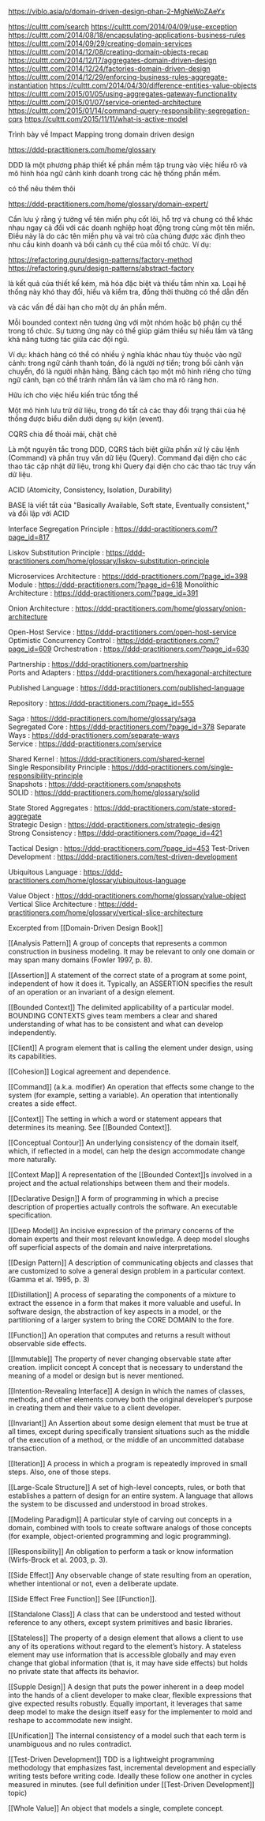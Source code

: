 <!-- Hãy sử dụng Ngôn ngữ chung (Ubiquitous Language) trong domain driven design (DDD) với nội dung nghiệp vụ kinh doanh sau: -->

<!-- 1. **Khách hàng (Customer):** -->
<!-- - **Mô tả:** Người sử dụng dịch vụ, có thể là cá nhân hoặc tổ chức. -->

<!-- 2. **Hóa đơn điện tử (Electronic Invoice):** -->
<!-- - **Mô tả:** Hóa đơn được tạo và quản lý điện tử thay vì truyền thống trên giấy. -->

<!-- Bằng cách sử dụng ngôn ngữ chung như trên, chúng ta có thể tạo ra một mô hình DDD rõ ràng và dễ hiểu, giúp các đội phát triển, quản lý dự án và người dùng hiểu rõ về các yêu cầu và chức năng của hệ thống. -->
<!--@  -->
<!--@  -->
<!--@  -->
<!--@  -->

https://viblo.asia/p/domain-driven-design-phan-2-MgNeWoZAeYx

https://culttt.com/search
https://culttt.com/2014/04/09/use-exception
https://culttt.com/2014/08/18/encapsulating-applications-business-rules
https://culttt.com/2014/09/29/creating-domain-services
https://culttt.com/2014/12/08/creating-domain-objects-recap
https://culttt.com/2014/12/17/aggregates-domain-driven-design
https://culttt.com/2014/12/24/factories-domain-driven-design
https://culttt.com/2014/12/29/enforcing-business-rules-aggregate-instantiation
https://culttt.com/2014/04/30/difference-entities-value-objects
https://culttt.com/2015/01/05/using-aggregates-gateway-functionality
https://culttt.com/2015/01/07/service-oriented-architecture
https://culttt.com/2015/01/14/command-query-responsibility-segregation-cqrs
https://culttt.com/2015/11/11/what-is-active-model

<!--@  -->
<!--@  -->

Trình bày về Impact Mapping trong domain driven design

https://ddd-practitioners.com/home/glossary

<!--@Thiết kế hướng tên miền -->

DDD là một phương pháp thiết kế phần mềm tập trung vào việc hiểu rõ và mô hình hóa ngữ cảnh kinh doanh trong các hệ thống phần mềm.

<!-- Domain-Driven Design : https://ddd-practitioners.com/domain-driven-design   -->
<!-- Business Model Canvas : https://ddd-practitioners.com/business-value-canvas -->

có thể nêu thêm thôi

<!-- Domain : https://ddd-practitioners.com/domain   -->

https://ddd-practitioners.com/home/glossary/domain-expert/

<!-- Problem Domain :https://ddd-practitioners.com/home/glossary/problem-domain -->
<!-- Solution Domain :https://ddd-practitioners.com/home/glossary/solution-domain -->
<!-- subdomain: https://ddd-practitioners.com/home/glossary/subdomain-->
<!-- Core Domain   https://ddd-practitioners.com/home/glossary/domain/core-domain/   -->

Cần lưu ý rằng ý tưởng về tên miền phụ cốt lõi, hỗ trợ và chung có thể khác nhau ngay cả đối với các doanh nghiệp hoạt động trong cùng một tên miền. Điều này là do các tên miền phụ và vai trò của chúng được xác định theo nhu cầu kinh doanh và bối cảnh cụ thể của mỗi tổ chức. Ví dụ:

<!-- Highlighted Core : https://ddd-practitioners.com/highlighted-core -->

<!-- Generic Subdomain : https://ddd-practitioners.com/generic-subdomain -->
<!-- Supporting Subdomain : https://ddd-practitioners.com/supporting-subdomain -->

<!-- Domain Object : https://ddd-practitioners.com/domain-object   -->
<!-- Entity : https://ddd-practitioners.com/entity   -->
<!-- Entity Identity : https://ddd-practitioners.com/entity-identity   -->

<!--!Value -->
<!-- Factory : https://ddd-practitioners.com/factory -->

https://refactoring.guru/design-patterns/factory-method
https://refactoring.guru/design-patterns/abstract-factory

<!-- Domain Model: https://ddd-practitioners.com/home/glossary/domain-model -->

<!-- Big Ball of Mud : https://ddd-practitioners.com/home/glossary/big-ball-of-mud   -->

là kết quả của thiết kế kém, mã hóa đặc biệt và thiếu tầm nhìn xa.
Loại hệ thống này khó thay đổi, hiểu và kiểm tra, đồng thời thường có thể dẫn đến

 <!-- nợ kỹ thuật -->

và các vấn đề dài hạn cho một dự án phần mềm.

<!-- CI/CD -->

<!-- Bounded Context: https://ddd-practitioners.com/home/glossary/bounded-context -->

Mỗi bounded context nên tương ứng với một nhóm hoặc bộ phận cụ thể trong tổ chức. Sự tương ứng này có thể giúp giảm thiểu sự hiểu lầm và tăng khả năng tương tác giữa các đội ngũ.

Ví dụ: khách hàng có thể có nhiều ý nghĩa khác nhau tùy thuộc vào ngữ cảnh: trong ngữ cảnh thanh toán, đó là người nợ tiền; trong bối cảnh vận chuyển, đó là người nhận hàng. Bằng cách tạo một mô hình riêng cho từng ngữ cảnh, bạn có thể tránh nhầm lẫn và làm cho mã rõ ràng hơn.

<!-- Bounded Context Relationships : https://ddd-practitioners.com/bounded-context-relationship   -->

<!-- Context Mapping : https://ddd-practitioners.com/context-map -->

Hữu ích cho việc hiểu kiến ​​trúc tổng thể

<!-- Customer/Supplier : https://ddd-practitioners.com/customer-supplier   -->

<!-- Conformist : https://ddd-practitioners.com/conformist   -->
<!-- Anti-Corruption Layer (ACL) : https://ddd-practitioners.com/anticorruption-layer -->

<!-- Aggregate:   https://ddd-practitioners.com/home/glossary/aggregate/ -->
<!-- Consistency Boundary : https://ddd-practitioners.com/glossary/consistency-boundary -->




<!-- Hexagonal Architecture : https://ddd-practitioners.com/hexagonal-architecture   -->
<!-- Layered Architecture : https://ddd-practitioners.com/layered-architecture   -->
<!-- Infrastructure Service : https://ddd-practitioners.com/infrastructure-service   -->

<!-- Domain Services: https://ddd-practitioners.com/home/glossary/domain-services -->
<!-- Application Service : https://ddd-practitioners.com/application-service -->


<!--@saga -->
<!--@CQRS (Command Query Responsibility Segregation): -->
<!--@Event Sourcing: -->

Một mô hình lưu trữ dữ liệu, trong đó tất cả các thay đổi trạng thái của hệ thống được biểu diễn dưới dạng sự kiện (event).

<!-- EventStorming : https://ddd-practitioners.com/home/glossary/eventstorming   -->
<!-- Domain Storytelling : https://ddd-practitioners.com/?page_id=1005 -->

<!-- CQRS : https://ddd-practitioners.com/?page_id=574 -->

CQRS chia để thoải mái, chặt chẽ

Là một nguyên tắc trong DDD, CQRS tách biệt giữa phần xử lý câu lệnh (Command) và phần truy vấn dữ liệu (Query).
Command đại diện cho các thao tác cập nhật dữ liệu, trong khi Query đại diện cho các thao tác truy vấn dữ liệu.

<!-- Event-Driven Architecture : https://ddd-practitioners.com/home/glossary/event-driven-architecture   -->

<!-- Event Modeling : https://ddd-practitioners.com/?page_id=994 -->

<!-- Event Replay : https://ddd-practitioners.com/?page_id=585 -->

<!-- Event Sourced Aggregates : https://ddd-practitioners.com/event-sourcing   -->

<!-- Event Sourcing : https://ddd-practitioners.com/?page_id=581 -->

<!-- Eventual Consistency : https://ddd-practitioners.com/?page_id=419 -->

<!-- Change Data Capture: https://en.wikipedia.org/wiki/CAP_theorem -->

<!-- ACID Transaction : https://ddd-practitioners.com/?page_id=415 -->

ACID (Atomicity, Consistency, Isolation, Durability)

<!-- BASE Transaction  -->

BASE là viết tắt của "Basically Available, Soft state, Eventually consistent," và đối lập với ACID

<!-- Command : https://ddd-practitioners.com/?page_id=596 -->
<!-- Command Handler : https://ddd-practitioners.com/?page_id=599 -->
<!-- Compensating Action : https://ddd-practitioners.com/compensating-action   -->
<!-- Compensating Transaction : https://ddd-practitioners.com/compensating-transaction   -->
<!-- Compensating Workflow : https://ddd-practitioners.com/compensating-workflow   -->

<!-- Domain Event : https://ddd-practitioners.com/domain-event   -->
<!-- PublishSubscribe : https://www.enterpriseintegrationpatterns.com/patterns/messaging/PublishSubscribeChannel.html -->
<!--@ Dependency Inversion Principle    -->
<!--!========================================================== -->
<!--!========================================================== -->
<!--!========================================================== -->
<!--!========================================================== -->
<!--!========================================================== -->
<!--!========================================================== -->
<!--!========================================================== -->
 <!-- mỗi dịch vụ xuất bản và đăng ký các sự kiện nếu cần.    Cách tiếp cận này có thể mở rộng và linh hoạt hơn so với điều phối, nhưng cũng phức tạp hơn trong việc triển khai và bảo trì.   Tuy nhiên, nó cũng có thể linh hoạt hơn vì mỗi dịch vụ có thể phát triển độc lập và lỗi trong một dịch vụ không nhất thiết ảnh hưởng đến toàn bộ hệ thống. -->

<!--  -->
<!--  -->

Interface Segregation Principle : https://ddd-practitioners.com/?page_id=817

<!-- Inverse Conway Maneuver*   -->
<!-- L -->

Liskov Substitution Principle : https://ddd-practitioners.com/home/glossary/liskov-substitution-principle

<!-- Long-running Transaction*   -->
<!-- M -->

Microservices Architecture : https://ddd-practitioners.com/?page_id=398
Module : https://ddd-practitioners.com/?page_id=618
Monolithic Architecture : https://ddd-practitioners.com/?page_id=391

<!-- O -->
<!-- Object-Oriented Programming*   -->
<!-- OLAP*   -->
<!-- OLTP*   -->

Onion Architecture : https://ddd-practitioners.com/home/glossary/onion-architecture

<!-- Open-Closed Principle*   -->

Open-Host Service : https://ddd-practitioners.com/open-host-service  
Optimistic Concurrency Control : https://ddd-practitioners.com/?page_id=609
Orchestration : https://ddd-practitioners.com/?page_id=630

<!-- Outbox Pattern*   -->
<!-- P -->
<!-- Parallel Database*   -->

Partnership : https://ddd-practitioners.com/partnership  
Ports and Adapters : https://ddd-practitioners.com/hexagonal-architecture

<!-- Procedural Programming*   -->
<!-- Projection*   -->

Published Language : https://ddd-practitioners.com/published-language

<!-- Q -->
<!-- Query*   -->

<!-- R -->
<!-- Read Model*   -->
<!-- Refactoring*   -->

Repository : https://ddd-practitioners.com/?page_id=555

<!-- S -->

Saga : https://ddd-practitioners.com/home/glossary/saga  
Segregated Core : https://ddd-practitioners.com/?page_id=378
Separate Ways : https://ddd-practitioners.com/separate-ways  
Service : https://ddd-practitioners.com/service

<!-- Service-Oriented Architecture*   -->

Shared Kernel : https://ddd-practitioners.com/shared-kernel  
Single Responsibility Principle : https://ddd-practitioners.com/single-responsibility-principle  
Snapshots : https://ddd-practitioners.com/snapshots  
SOLID : https://ddd-practitioners.com/home/glossary/solid

<!-- Strangler Fig*   -->

State Stored Aggregates : https://ddd-practitioners.com/state-stored-aggregate  
Strategic Design : https://ddd-practitioners.com/strategic-design  
Strong Consistency : https://ddd-practitioners.com/?page_id=421

<!-- System Event*   -->

<!-- T -->

Tactical Design : https://ddd-practitioners.com/?page_id=453
Test-Driven Development : https://ddd-practitioners.com/test-driven-development

<!-- Transactional Outbox*   -->

<!-- U -->

Ubiquitous Language : https://ddd-practitioners.com/home/glossary/ubiquitous-language

<!-- V -->

Value Object : https://ddd-practitioners.com/home/glossary/value-object  
Vertical Slice Architecture : https://ddd-practitioners.com/home/glossary/vertical-slice-architecture

<!-- W -->
<!-- Wardley Mapping* -->

<!--  -->

Excerpted from [[Domain-Driven Design Book]]

<!-- [[Aggregate]] A cluster of associated objects that are treated as a unit for the purpose of data changes. External references are restricted to one member of the AGGREGATE, designated as the root. A set of consistency rules applies within the AGGREGATE’S boundaries. -->

[[Analysis Pattern]] A group of concepts that represents a common construction in business modeling. It may be relevant to only one domain or may span many domains (Fowler 1997, p. 8).

[[Assertion]] A statement of the correct state of a program at some point, independent of how it does it. Typically, an ASSERTION specifies the result of an operation or an invariant of a design element.

[[Bounded Context]] The delimited applicability of a particular model. BOUNDING CONTEXTS gives team members a clear and shared understanding of what has to be consistent and what can develop independently.

[[Client]] A program element that is calling the element under design, using its capabilities.

[[Cohesion]] Logical agreement and dependence.

[[Command]] (a.k.a. modifier) An operation that effects some change to the system (for example, setting a variable). An operation that intentionally creates a side effect.

[[Context]] The setting in which a word or statement appears that determines its meaning. See [[Bounded Context]].

[[Conceptual Contour]] An underlying consistency of the domain itself, which, if reflected in a model, can help the design accommodate change more naturally.

[[Context Map]] A representation of the [[Bounded Context]]s involved in a project and the actual relationships between them and their models.

<!-- [[Core Domain]] The distinctive part of the model, central to the user’s goals, that differentiates the application and makes it valuable. -->

[[Declarative Design]] A form of programming in which a precise description of properties actually controls the software. An executable specification.

[[Deep Model]] An incisive expression of the primary concerns of the domain experts and their most relevant knowledge. A deep model sloughs off superficial aspects of the domain and naive interpretations.

[[Design Pattern]] A description of communicating objects and classes that are customized to solve a general design problem in a particular context. (Gamma et al. 1995, p. 3)

[[Distillation]] A process of separating the components of a mixture to extract the essence in a form that makes it more valuable and useful. In software design, the abstraction of key aspects in a model, or the partitioning of a larger system to bring the CORE DOMAIN to the fore.

<!-- [[Domain]] A sphere of knowledge, influence, or activity. -->

<!-- [[Domain-Driven Design]] An approach to software development that suggests that (1) For most software projects, the primary focus should be on the domain and domain logic; and (2) Complex domain designs should be based on a model. -->

<!-- [[Domain Expert]] A member of a software project whose field is the domain of the application, rather than software development. Not just any user of the software, the domain expert has deep knowledge of the subject. -->

<!-- [[Domain Layer]] That portion of the design and implementation responsible for domain logic within a LAYERED ARCHITECTURE. The domain layer is where the software expression of the domain model lives. -->

<!-- [[Entity]] An object fundamentally defined not by its attributes, but by a thread of continuity and identity. -->

<!-- [[Factory]] A mechanism for encapsulating complex creation logic and abstracting the type of a created object for the sake of a client. -->

[[Function]] An operation that computes and returns a result without observable side effects.

[[Immutable]] The property of never changing observable state after creation. implicit concept A concept that is necessary to understand the meaning of a model or design but is never mentioned.

[[Intention-Revealing Interface]] A design in which the names of classes, methods, and other elements convey both the original developer’s purpose in creating them and their value to a client developer.

[[Invariant]] An Assertion about some design element that must be true at all times, except during specifically transient situations such as the middle of the execution of a method, or the middle of an uncommitted database transaction.

[[Iteration]] A process in which a program is repeatedly improved in small steps. Also, one of those steps.

[[Large-Scale Structure]] A set of high-level concepts, rules, or both that establishes a pattern of design for an entire system. A language that allows the system to be discussed and understood in broad strokes.

<!-- [[Layered Architecture]] A technique for separating the concerns of a software system, isolating a domain layer, among other things. -->

<!-- [[Life Cycle]] A sequence of states an object can take on between creation and deletion, typically with constraints to ensure integrity when changing from one state to another. May include migration of an [[Entity]] between systems and different [[Bounded Contexts]]. -->

<!-- [[Model]] A system of abstractions that describes selected aspects of a domain and can be used to solve problems related to that domain. -->

<!-- [[Model-Driven Design]] A design in which some subset of software elements corresponds closely to elements of a model. Also, a process of codeveloping a model and an implementation that stay aligned with each other. -->

[[Modeling Paradigm]] A particular style of carving out concepts in a domain, combined with tools to create software analogs of those concepts (for example, object-oriented programming and logic programming).

<!-- [[Repository]] A mechanism for encapsulating storage, retrieval, and search behavior which emulates a collection of objects. -->

[[Responsibility]] An obligation to perform a task or know information (Wirfs-Brock et al. 2003, p. 3).

<!-- [[Service]] An operation offered as an interface that stands alone in the model, with no encapsulated state. -->

[[Side Effect]] Any observable change of state resulting from an operation, whether intentional or not, even a deliberate update.

[[Side Effect Free Function]] See [[Function]].

[[Standalone Class]] A class that can be understood and tested without reference to any others, except system primitives and basic libraries.

[[Stateless]] The property of a design element that allows a client to use any of its operations without regard to the element’s history. A stateless element may use information that is accessible globally and may even change that global information (that is, it may have side effects) but holds no private state that affects its behavior.

<!-- [[Strategic Design]] Modeling and design decisions that apply to large parts of the system. Such decisions affect the entire project and have to be decided at team level. -->

[[Supple Design]] A design that puts the power inherent in a deep model into the hands of a client developer to make clear, flexible expressions that give expected results robustly. Equally important, it leverages that same deep model to make the design itself easy for the implementer to mold and reshape to accommodate new insight.

<!-- [[Ubiquitous Language]] A language structured around the domain model and used by all team members to connect all the activities of the team with the software. -->

[[Unification]] The internal consistency of a model such that each term is unambiguous and no rules contradict.

[[Test-Driven Development]] TDD is a lightweight programming methodology that emphasizes fast, incremental development and especially writing tests before writing code. Ideally these follow one another in cycles measured in minutes. (see full definition under [[Test-Driven Development]] topic)

<!-- [[Value Object]] An object that describes some characteristic or attribute but carries no concept of identity. -->

[[Whole Value]] An object that models a single, complete concept.
